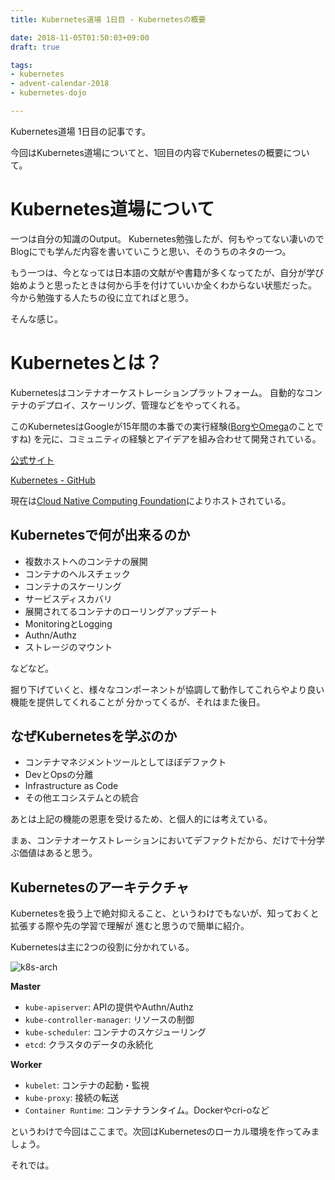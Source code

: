 ```yaml
---
title: Kubernetes道場 1日目 - Kubernetesの概要

date: 2018-11-05T01:50:03+09:00
draft: true

tags:
- kubernetes
- advent-calendar-2018
- kubernetes-dojo

---
```


Kubernetes道場 1日目の記事です。

今回はKubernetes道場についてと、1回目の内容でKubernetesの概要について。

# Kubernetes道場について

一つは自分の知識のOutput。
Kubernetes勉強したが、何もやってない凄いのでBlogにでも学んだ内容を書いていこうと思い、そのうちのネタの一つ。

もう一つは、今となっては日本語の文献がや書籍が多くなってたが、自分が学び始めようと思ったときは何から手を付けていいか全くわからない状態だった。
今から勉強する人たちの役に立てればと思う。

そんな感じ。

# Kubernetesとは？

Kubernetesはコンテナオーケストレーションプラットフォーム。
自動的なコンテナのデプロイ、スケーリング、管理などをやってくれる。

このKubernetesはGoogleが15年間の本番での実行経験([BorgやOmega](https://queue.acm.org/detail.cfm?id=2898444)のことですね)
を元に、コミュニティの経験とアイデアを組み合わせて開発されている。

[公式サイト](https://kubernetes.io/)

[Kubernetes - GitHub](https://github.com/kubernetes)

現在は[Cloud Native Computing Foundation](https://www.cncf.io/)によりホストされている。


## Kubernetesで何が出来るのか

- 複数ホストへのコンテナの展開
- コンテナのヘルスチェック
- コンテナのスケーリング
- サービスディスカバリ
- 展開されてるコンテナのローリングアップデート
- MonitoringとLogging
- Authn/Authz
- ストレージのマウント

などなど。

掘り下げていくと、様々なコンポーネントが協調して動作してこれらやより良い機能を提供してくれることが
分かってくるが、それはまた後日。

## なぜKubernetesを学ぶのか

- コンテナマネジメントツールとしてほぼデファクト
- DevとOpsの分離
- Infrastructure as Code
- その他エコシステムとの統合

あとは上記の機能の恩恵を受けるため、と個人的には考えている。

まぁ、コンテナオーケストレーションにおいてデファクトだから、だけで十分学ぶ価値はあると思う。

## Kubernetesのアーキテクチャ

Kubernetesを扱う上で絶対抑えること、というわけでもないが、知っておくと拡張する際や先の学習で理解が
進むと思うので簡単に紹介。

Kubernetesは主に2つの役割に分かれている。

![k8s-arch](k8s-arch.png)

**Master**

- `kube-apiserver`: APIの提供やAuthn/Authz
- `kube-controller-manager`: リソースの制御
- `kube-scheduler`: コンテナのスケジューリング
- `etcd`: クラスタのデータの永続化

**Worker**

- `kubelet`: コンテナの起動・監視
- `kube-proxy`: 接続の転送
- `Container Runtime`: コンテナランタイム。Dockerやcri-oなど


というわけで今回はここまで。次回はKubernetesのローカル環境を作ってみましょう。

それでは。
